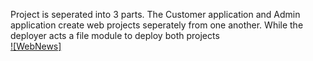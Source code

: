 Project is seperated into 3 parts. 
The Customer application and Admin application create web projects seperately from one another. While the deployer acts a file module to deploy both projects\
[![WebNews]](https://github.com/jetpotion/WebNewsApplication/blob/master/WebApp.png)

